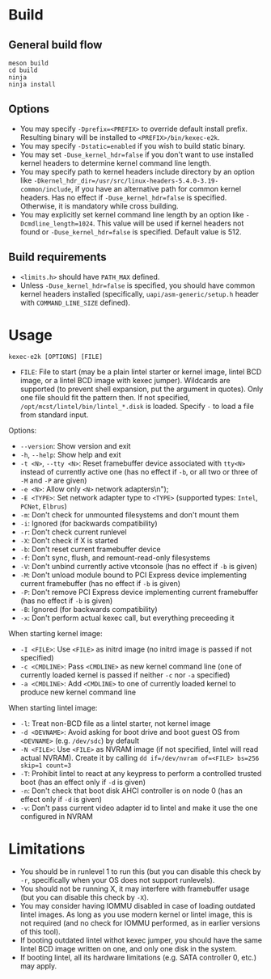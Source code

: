 # Build

## General build flow

```
meson build
cd build
ninja
ninja install
```

## Options

* You may specify `-Dprefix=<PREFIX>` to override default install prefix. Resulting binary will be installed to `<PREFIX>/bin/kexec-e2k`.
* You may specify `-Dstatic=enabled` if you wish to build static binary.
* You may set `-Duse_kernel_hdr=false` if you don't want to use installed kernel headers to determine kernel command line length.
* You may specify path to kernel headers include directory by an option like `-Dkernel_hdr_dir=/usr/src/linux-headers-5.4.0-3.19-common/include`, if you have an alternative path for common kernel headers. Has no effect if `-Duse_kernel_hdr=false` is specified. Otherwise, it is mandatory while cross building.
* You may explicitly set kernel command line length by an option like `-Dcmdline_length=1024`. This value will be used if kernel headers not found or `-Duse_kernel_hdr=false` is specified. Default value is 512.

## Build requirements

* `<limits.h>` should have `PATH_MAX` defined.
* Unless `-Duse_kernel_hdr=false` is specified, you should have common kernel headers installed (specifically, `uapi/asm-generic/setup.h` header with `COMMAND_LINE_SIZE` defined).

# Usage

```
kexec-e2k [OPTIONS] [FILE]
```

* `FILE`: File to start (may be a plain lintel starter or kernel image, lintel BCD image, or a lintel BCD image with kexec jumper).
Wildcards are supported (to prevent shell expansion, put the argument in quotes).
Only one file should fit the pattern then.
If not specified, `/opt/mcst/lintel/bin/lintel_*.disk` is loaded.
Specify `-` to load a file from standard input.

Options:

* `--version`: Show version and exit
* `-h`, `--help`: Show help and exit
* `-t <N>`, `--tty <N>`: Reset framebuffer device associated with `tty<N>` instead of currently active one (has no effect if `-b`, or all two or three of `-M` and `-P` are given)
* `-e <N>`: Allow only `<N>` network adapters\n");
* `-E <TYPE>`: Set network adapter type to `<TYPE>` (supported types: `Intel`, `PCNet`, `Elbrus`)
* `-m`: Don't check for unmounted filesystems and don't mount them
* `-i`: Ignored (for backwards compatibility)
* `-r`: Don't check current runlevel
* `-X`: Don't check if X is started
* `-b`: Don't reset current framebuffer device
* `-f`: Don't sync, flush, and remount-read-only filesystems
* `-V`: Don't unbind currently active vtconsole (has no effect if `-b` is given)
* `-M`: Don't unload module bound to PCI Express device implementing current framebuffer (has no effect if `-b` is given)
* `-P`: Don't remove PCI Express device implementing current framebuffer (has no effect if `-b` is given)
* `-B`: Ignored (for backwards compatibility)
* `-x`: Don't perform actual kexec call, but everything preceeding it

When starting kernel image:

* `-I <FILE>`: Use `<FILE>` as initrd image (no initrd image is passed if not specified)
* `-c <CMDLINE>`: Pass `<CMDLINE>` as new kernel command line (one of currently loaded kernel is passed if neither `-c` nor `-a` specified)
* `-a <CMDLINE>`: Add `<CMDLINE>` to one of currently loaded kernel to produce new kernel command line

When starting lintel image:

* `-l`: Treat non-BCD file as a lintel starter, not kernel image
* `-d <DEVNAME>`: Avoid asking for boot drive and boot guest OS from `<DEVNAME>` (e.g. `/dev/sdc`) by default
* `-N <FILE>`: Use `<FILE>` as NVRAM image (if not specified, lintel will read actual NVRAM). Create it by calling `dd if=/dev/nvram of=<FILE> bs=256 skip=1 count=3`
* `-T`: Prohibit lintel to react at any keypress to perform a controlled trusted boot (has an effect only if `-d` is given)
* `-n`: Don't check that boot disk AHCI controller is on node 0 (has an effect only if `-d` is given)
* `-v`: Don't pass current video adapter id to lintel and make it use the one configured in NVRAM

# Limitations

* You should be in runlevel 1 to run this (but you can disable this check by `-r`, specifically when your OS does not support runlevels).
* You should not be running X, it may interfere with framebuffer usage (but you can disable this check by `-X`).
* You may consider having IOMMU disabled in case of loading outdated lintel images. As long as you use modern kernel or lintel image, this is not required (and no check for IOMMU performed, as in earlier versions of this tool).
* If booting outdated lintel withot kexec jumper, you should have the same lintel BCD image written on one, and only one disk in the system.
* If booting lintel, all its hardware limitations (e.g. SATA controller 0, etc.) may apply.

